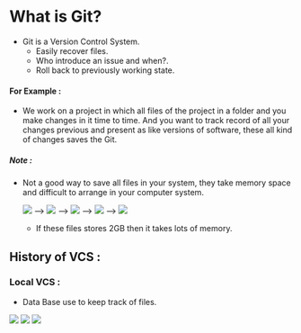# What is Git?
* Git is a Version Control System.
    - Easily recover files.
    - Who introduce an issue and when?.
    - Roll back to previously working state.
#### For Example :
* We work on a project in which all files of the project in a folder and you make changes in it time to time. And you want to track record of all your changes previous and present as like versions of software, these all kind of changes saves the Git.

##### Note :
* Not a good way to save all files in your system, they take memory space and difficult to arrange in your computer system.

    <img src = "https://img.shields.io/badge/-project.zip-blue" /> --> <img src = "https://img.shields.io/badge/-projectFinal.zip-blue" /> --> <img src = "https://img.shields.io/badge/-project--f--Final.zip-blue" /> --> <img src = "https://img.shields.io/badge/-project--f--Final.zip-blue" /> --> <img src = "https://img.shields.io/badge/-project--18oct.zip-blue" />
    * If these files stores 2GB then it takes lots of memory.

## History of VCS :
### Local VCS :
* Data Base use to keep track of files.

<img src="https://img.shields.io/badge/Pros-You%20can%20track%20files%20and%20rollback-brightgreenbrightgreenbrightgreenblue"/>

<img src="https://img.shields.io/badge/Cons-Only%20you%20can%20track%20files%20and%20rollback-red"/>

<img src="https://img.shields.io/badge/Cons-If%20you%20loose%20HardDisk%20everything%20is%20lost.-red" />
